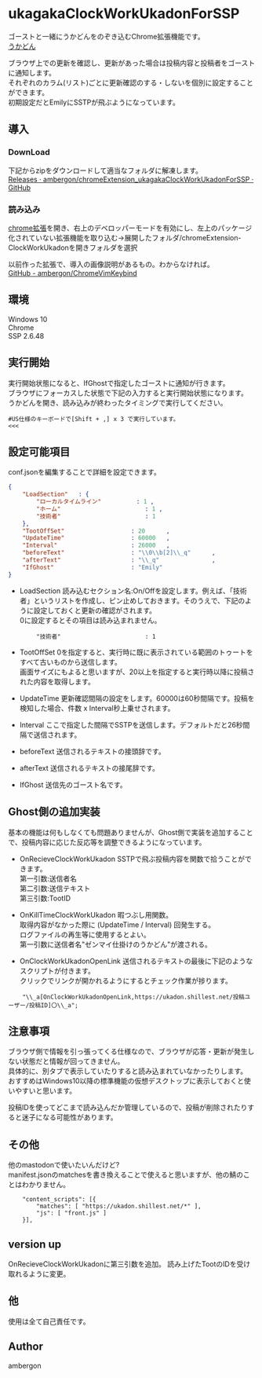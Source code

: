 # ukagakaClockWorkUkadonForSSP
ゴーストと一緒にうかどんをのぞき込むChrome拡張機能です。<br>
[うかどん](https://ukadon.shillest.net/public/local)<br>

ブラウザ上での更新を確認し、更新があった場合は投稿内容と投稿者をゴーストに通知します。<br>
それぞれのカラム(リスト)ごとに更新確認のする・しないを個別に設定することができます。<br>
初期設定だとEmilyにSSTPが飛ぶようになっています。<br>



## 導入
### DownLoad
下記からzipをダウンロードして適当なフォルダに解凍します。<br>
[Releases · ambergon/chromeExtension_ukagakaClockWorkUkadonForSSP · GitHub](https://github.com/ambergon/chromeExtension_ukagakaClockWorkUkadonForSSP/releases)


### 読み込み
[chrome拡張](chrome://extensions/)を開き、右上のデベロッパーモードを有効にし、左上のパッケージ化されていない拡張機能を取り込む->展開したフォルダ/chromeExtension-ClockWorkUkadonを開きフォルダを選択<br>


以前作った拡張で、導入の画像説明があるもの。わからなければ。<br>
[GitHub - ambergon/ChromeVimKeybind](https://github.com/ambergon/ChromeVimKeybind)<br>


## 環境
Windows 10<br>
Chrome<br>
SSP 2.6.48<br>


## 実行開始
実行開始状態になると、IfGhostで指定したゴーストに通知が行きます。<br>
ブラウザにフォーカスした状態で下記の入力すると実行開始状態になります。<br>
うかどんを開き、読み込みが終わったタイミングで実行してください。<br>
```
#US仕様のキーボードで[Shift + ,] x 3 で実行しています。
<<<
```


## 設定可能項目
conf.jsonを編集することで詳細を設定できます。
```.json
{ 
    "LoadSection"   : { 
        "ローカルタイムライン"          : 1 ,
        "ホーム"                        : 1 ,
        "技術者"                        : 1 
    }, 
    "TootOffSet"                   : 20      ,
    "UpdateTime"                   : 60000   ,
    "Interval"                     : 26000   ,
    "beforeText"                   : "\\0\\b[2]\\_q"      ,
    "afterText"                    : "\\_q"               ,
    "IfGhost"                      : "Emily"
} 
```
- LoadSection
    読み込むセクション名:On/Offを設定します。例えば、「技術者」というリストを作成し、ピン止めしておきます。そのうえで、下記のように設定しておくと更新の確認がされます。<br>
    0に設定するとその項目は読み込まれません。<br>
```
        "技術者"                        : 1 
```

- TootOffSet
    0を指定すると、実行時に既に表示されている範囲のトゥートをすべて古いものから送信します。<br>
    画面サイズにもよると思いますが、20以上を指定すると実行時以降に投稿された内容を取得します。<br>

- UpdateTime
    更新確認間隔の設定をします。60000は60秒間隔です。投稿を検知した場合、件数 x Interval秒上乗せされます。<br>

- Interval
    ここで指定した間隔でSSTPを送信します。デフォルトだと26秒間隔で送信されます。<br>

- beforeText
    送信されるテキストの接頭辞です。<br>

- afterText
    送信されるテキストの接尾辞です。<br>

- IfGhost
    送信先のゴースト名です。<br>

    
## Ghost側の追加実装
基本の機能は何もしなくても問題ありませんが、Ghost側で実装を追加することで、投稿内容に応じた反応等を調整できるようになっています。<br>

- OnRecieveClockWorkUkadon
    SSTPで飛ぶ投稿内容を関数で拾うことができます。<br>
    第一引数:送信者名<br>
    第二引数:送信テキスト<br>
    第三引数:TootID<br>

- OnKillTimeClockWorkUkadon
    暇つぶし用関数。<br>
    取得内容がなかった際に (UpdateTime / Interval) 回発生する。<br>
    ログファイルの再生等に使用するとよい。<br>
    第一引数に送信者名"ゼンマイ仕掛けのうかどん"が渡される。<br>

- OnClockWorkUkadonOpenLink
    送信されるテキストの最後に下記のようなスクリプトが付きます。<br>
    クリックでリンクが開かれるようにするとチェック作業が捗ります。<br>
```
    "\\_a[OnClockWorkUkadonOpenLink,https://ukadon.shillest.net/投稿ユーザー/投稿ID]〇\\_a";
```


## 注意事項
ブラウザ側で情報を引っ張ってくる仕様なので、ブラウザが応答・更新が発生しない状態だと情報が回ってきません。<br>
具体的に、別タブで表示していたりすると読み込まれていなかったりします。<br>
おすすめはWindows10以降の標準機能の仮想デスクトップに表示しておくと使いやすいと思います。<br>


投稿IDを使ってどこまで読み込んだか管理しているので、投稿が削除されたりすると迷子になる可能性があります。<br>


## その他
他のmastodonで使いたいんだけど?<br>
manifest.jsonのmatchesを書き換えることで使えると思いますが、他の鯖のことはわかりません。<br>
```
    "content_scripts": [{
        "matches": [ "https://ukadon.shillest.net/*" ],
        "js": [ "front.js" ]
    }],
```


## version up
OnRecieveClockWorkUkadonに第三引数を追加。
読み上げたTootのIDを受け取れるように変更。


## 他
使用は全て自己責任です。<br>


## Author
ambergon










